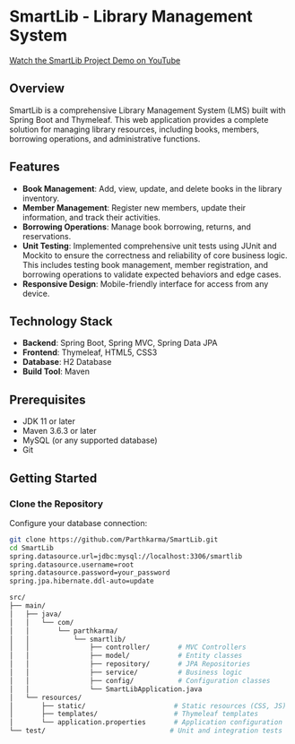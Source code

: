 # SmartLib - Library Management System

[Watch the SmartLib Project Demo on YouTube](https://youtu.be/r5TcVymJwQ4?si=TIb2AqSdKRK7pEcc)

## Overview

SmartLib is a comprehensive Library Management System (LMS) built with Spring Boot and Thymeleaf. This web application provides a complete solution for managing library resources, including books, members, borrowing operations, and administrative functions.

## Features

- **Book Management**: Add, view, update, and delete books in the library inventory.
- **Member Management**: Register new members, update their information, and track their activities.
- **Borrowing Operations**: Manage book borrowing, returns, and reservations.
- **Unit Testing**: Implemented comprehensive unit tests using JUnit and Mockito to ensure the correctness and reliability of core business logic. This includes testing book management, member registration, and borrowing operations to validate expected behaviors and edge cases.
- **Responsive Design**: Mobile-friendly interface for access from any device.

## Technology Stack

- **Backend**: Spring Boot, Spring MVC, Spring Data JPA
- **Frontend**: Thymeleaf, HTML5, CSS3
- **Database**: H2 Database
- **Build Tool**: Maven

## Prerequisites

- JDK 11 or later
- Maven 3.6.3 or later
- MySQL (or any supported database)
- Git

## Getting Started

### Clone the Repository
Configure your database connection:
```bash
git clone https://github.com/Parthkarma/SmartLib.git
cd SmartLib
spring.datasource.url=jdbc:mysql://localhost:3306/smartlib
spring.datasource.username=root
spring.datasource.password=your_password
spring.jpa.hibernate.ddl-auto=update

src/
├── main/
│   ├── java/
│   │   └── com/
│   │       └── parthkarma/
│   │           └── smartlib/
│   │               ├── controller/       # MVC Controllers
│   │               ├── model/            # Entity classes
│   │               ├── repository/       # JPA Repositories
│   │               ├── service/          # Business logic
│   │               ├── config/           # Configuration classes
│   │               └── SmartLibApplication.java
│   └── resources/
│       ├── static/                      # Static resources (CSS, JS)
│       ├── templates/                   # Thymeleaf templates
│       └── application.properties       # Application configuration
└── test/                               # Unit and integration tests


